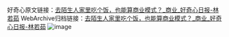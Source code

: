 好奇心原文链接：[去陌生人家里吃个饭，也能算商业模式？_商业_好奇心日报-林若茹](https://www.qdaily.com/articles/1243.html)
WebArchive归档链接：[去陌生人家里吃个饭，也能算商业模式？_商业_好奇心日报-林若茹](http://web.archive.org/web/20190623145719/https://www.qdaily.com/articles/1243.html)
![image](http://ww3.sinaimg.cn/large/007d5XDply1g3v4dbl76rj30u02gje81)